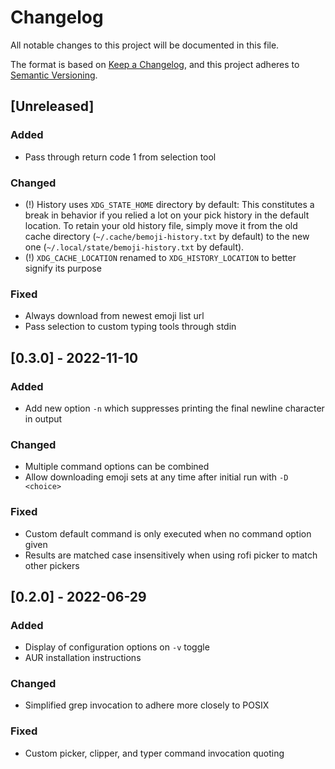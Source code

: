 # Changelog

All notable changes to this project will be documented in this file.

The format is based on [Keep a Changelog](https://keepachangelog.com/en/1.0.0/),
and this project adheres to [Semantic Versioning](https://semver.org/spec/v2.0.0.html).

## [Unreleased]

### Added

- Pass through return code 1 from selection tool

### Changed

- (!) History uses `XDG_STATE_HOME` directory by default:
  This constitutes a break in behavior if you relied a lot on your pick history in the default
  location. To retain your old history file, simply move it from the old cache directory
  (`~/.cache/bemoji-history.txt` by default) to the new one (`~/.local/state/bemoji-history.txt`
  by default).
- (!) `XDG_CACHE_LOCATION` renamed to `XDG_HISTORY_LOCATION` to better signify its purpose

<!-- ### Deprecated -->

<!-- ### Removed -->

### Fixed

- Always download from newest emoji list url
- Pass selection to custom typing tools through stdin

<!-- ### Security -->

## [0.3.0] - 2022-11-10

### Added

- Add new option `-n` which suppresses printing the final newline character in output

### Changed

- Multiple command options can be combined
- Allow downloading emoji sets at any time after initial run with `-D <choice>`

### Fixed

- Custom default command is only executed when no command option given
- Results are matched case insensitively when using rofi picker to match other pickers

## [0.2.0] - 2022-06-29

### Added

- Display of configuration options on `-v` toggle
- AUR installation instructions

### Changed

- Simplified grep invocation to adhere more closely to POSIX

### Fixed

- Custom picker, clipper, and typer command invocation quoting
